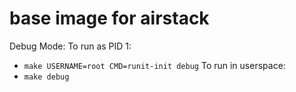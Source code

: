 base image for airstack
==========


Debug Mode:
To run as PID 1:
  - `make USERNAME=root CMD=runit-init debug`
To run in userspace:
  - `make debug`
